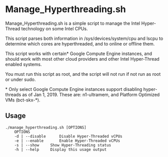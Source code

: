 # Manage_Hyperthreading.sh

Manage_Hyperthreading.sh is a simple script to manage the Intel Hyper-Thread technology on some Intel CPUs.

This script parses both information in /sys/devices/system/cpu and lscpu to determine which cores are hyperthreaded, and to online or offline them.

This script works with certain* Google Compute Engine instances, and should work with most other cloud providers and other Intel Hyper-Thread enabled systems.

You must run this script as root, and the script will not run if not run as root or under sudo.

\* Only select Google Compute Engine instances support disabling hyper-threads as of Jan 1, 2019. These are: n1-ultramem, and Platform Optimized VMs (bct-skx-*).

Usage
-----
```
./manage_hyperthreading.sh [OPTIONS]
	OPTIONS
	-d | --disable		Disable Hyper-Threaded vCPUs
	-e | --enable		Enable Hyper-Threaded vCPUs
	-s | --show		Show Hyper-Threading status
	-h | --help		Display this usage output
```
